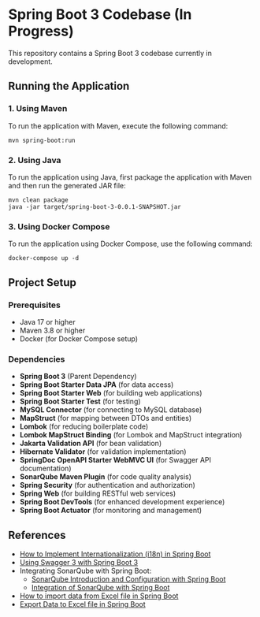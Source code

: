 
# Spring Boot 3 Codebase (In Progress)

This repository contains a Spring Boot 3 codebase currently in development.

## Running the Application

### 1. Using Maven
To run the application with Maven, execute the following command:

```shell
mvn spring-boot:run
```

### 2. Using Java
To run the application using Java, first package the application with Maven and then run the generated JAR file:

```shell
mvn clean package
java -jar target/spring-boot-3-0.0.1-SNAPSHOT.jar
```

### 3. Using Docker Compose
To run the application using Docker Compose, use the following command:

```shell
docker-compose up -d
```

## Project Setup

### Prerequisites
- Java 17 or higher
- Maven 3.8 or higher
- Docker (for Docker Compose setup)

### Dependencies
- **Spring Boot 3** (Parent Dependency)
- **Spring Boot Starter Data JPA** (for data access)
- **Spring Boot Starter Web** (for building web applications)
- **Spring Boot Starter Test** (for testing)
- **MySQL Connector** (for connecting to MySQL database)
- **MapStruct** (for mapping between DTOs and entities)
- **Lombok** (for reducing boilerplate code)
- **Lombok MapStruct Binding** (for Lombok and MapStruct integration)
- **Jakarta Validation API** (for bean validation)
- **Hibernate Validator** (for validation implementation)
- **SpringDoc OpenAPI Starter WebMVC UI** (for Swagger API documentation)
- **SonarQube Maven Plugin** (for code quality analysis)
- **Spring Security** (for authentication and authorization)
- **Spring Web** (for building RESTful web services)
- **Spring Boot DevTools** (for enhanced development experience)
- **Spring Boot Actuator** (for monitoring and management)

## References

- [How to Implement Internationalization (i18n) in Spring Boot](https://medium.com/@AlexanderObregon/how-to-implement-internationalization-i18n-in-spring-boot-aea2c62c1bfa)
- [Using Swagger 3 with Spring Boot 3](https://www.bezkoder.com/spring-boot-swagger-3/?__cf_chl_tk=H7lF7qCwws2LOul_nVp36MPgmCCdPMjo4HtsvwERhpE-1734493690-1.0.1.1-c2FoQOS9_7UG6qU4sDjL775zZFSYzCzFA.dS4XKR2g4)
- Integrating SonarQube with Spring Boot:
  - [SonarQube Introduction and Configuration with Spring Boot](https://medium.com/@salvipriya97/sonarqube-introduction-and-configuration-with-spring-boot-project-6fb92f4fe268)
  - [Integration of SonarQube with Spring Boot](https://www.geeksforgeeks.org/integration-of-sonarqube-with-springboot/)
- [How to import data from Excel file in Spring Boot](https://springjava.com/spring-boot/how-to-import-data-from-excel-file-in-spring-boot)
- [Export Data to Excel file in Spring Boot](https://springjava.com/spring-boot/export-data-to-excel-file-in-spring-boot)